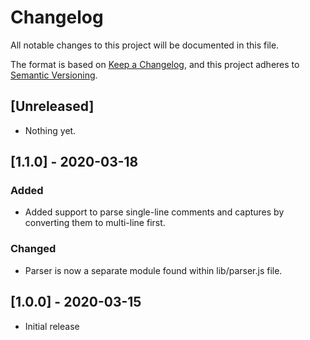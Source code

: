 # Changelog
All notable changes to this project will be documented in this file.

The format is based on [Keep a Changelog](https://keepachangelog.com/en/1.0.0/),
and this project adheres to [Semantic Versioning](https://semver.org/spec/v2.0.0.html).

## [Unreleased]
- Nothing yet.

## [1.1.0] - 2020-03-18
### Added
- Added support to parse single-line comments and captures by converting them to multi-line first.

### Changed
- Parser is now a separate module found within lib/parser.js file.

## [1.0.0] - 2020-03-15
- Initial release
